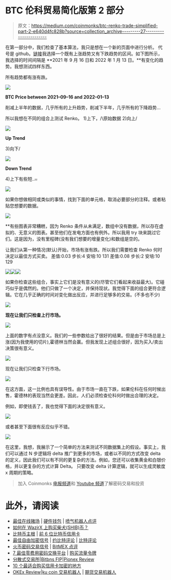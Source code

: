 # BTC 伦科贸易简化版第 2 部分

> 原文：<https://medium.com/coinmonks/btc-renko-trade-simplified-part-2-e640d4fc828b?source=collection_archive---------27----------------------->

在第一部分中，我们检查了基本算法，我只是想在一个新的页面中进行分析。
代号是 github。[链接](https://github.com/mcelikkaya/medium_articles3/blob/main/renko_v4.ipynb)我选择一个既有上涨趋势又有下跌趋势的区间。如下图所示，我选择的时间间隔是 **2021 年 9 月 16 日和 2022 年 1 月 13 日。**有变化的趋势。我想测试四样东西。

所有趋势都有涨有跌。

![](img/d80a97760ab05b6ac8507e80cde6585c.png)

**BTC Price between 2021–09–16 and 2022–01–13**

削减上半年的数据，几乎所有的上升趋势，削减下半年，几乎所有的下降趋势…

所以我想在不同的组合上测试 Renko。
1)上下，/\原始数据
2)向上/

![](img/bcd38694aed5ab140976a7974260f807.png)

**Up Trend**

3)向下/

![](img/54564864a6da1ccff51d95fcefd7c004.png)

**Down Trend**

4)上下有些短..~~..~~

![](img/bc4c79459d8dc951da3ef99151226395.png)

如果你想做相同或类似的事情，找到下面的单元格，取消必要部分的注释。或者粘贴您想要的数据。

![](img/76888bdc95eed2592be6398a01f50ce5.png)

**有些图表非常糟糕，因为 Renko 条件从未满足，数组中没有数据，所以存在虚拟的、无意义的图表。甚至他们在发电方面也有例外。所以我用 try 块来跳过它们。这是因为，没有里程碑(没有我们想要的增量变化)和数组是空的。

让我们从第一种情况(默认)开始，市场有涨有跌。所以我们需要检查 Renko 何时决定以最佳方式买卖。
差值:0.03 步长:4 安培:10 131
差值:0.08 步长:2 安培:10 129

![](img/894ad4e5f94c8604c06cd4e8ee9f53d7.png)![](img/68fa14e86e9063aeee85043c45485555.png)![](img/dd5265fe8ea9dfae4000ab4df4f7d13e.png)

如果你检查这些组合，事实上它们是没有意义的(尽管它们看起来收益最大)。它碰巧似乎是偶然的。他们只做了一个决定，并保持现状。我觉得下面的组合更符合逻辑。它在几乎正确的时间对变化做出反应，并进行足够多的交易。(不多也不少)

![](img/60c4c999a8a6de397e0199ed02d0d638.png)

**现在让我们只检查上行市场。**

![](img/98438c3999eb73ad988437e115cde169.png)

上面的数字有点没意义。我们的一些参数给出了很好的结果。但是由于市场总是上涨(因为我使用的切片),霍德林当然会赢。但我发现上述组合很好，因为买入/卖出决策很有意义。

![](img/ee675217fc07f8f6a89601975b28b8a5.png)

现在让我们只检查下行市场。

![](img/59bddbcf57799693788148cd356afbf2.png)

在这方面，这一比例也具有误导性。由于市场一直在下跌，如果伦科在任何时候出售，霍德林的表现当然会更差。因此，人们必须检查伦科何时做出合理的决定。

例如，即使钱丢了，我也觉得下面的决定很有意义。

![](img/59e4b8b9881b06ccc60971f5afb15584.png)

或者甚至下面很有反应似乎不错。

![](img/4a47bc6e92ac259593b30dc9a62ac2cf.png)

在这里，我想，我展示了一个简单的方法来测试不同数据集上的假设。事实上，我们可以通过 N 步逻辑将 delta 推广到更多的市场，或者以不同的方式改变 delta 的定义，因此我们可以有不同的更复杂的方法。例如，您还可以收集黄金和白银价格，并以更复杂的方式计算 Delta。
只要改变 delta 计算逻辑，就可以生成灵敏度 x 周期的策略。

> 加入 Coinmonks [电报频道](https://t.me/coincodecap)和 [Youtube 频道](https://www.youtube.com/c/coinmonks/videos)了解密码交易和投资

# 此外，请阅读

*   [最佳在线赌场](https://coincodecap.com/best-online-casinos) | [硬件钱包](/coinmonks/hardware-wallets-dfa1211730c6) | [喷气机器人点评](https://coincodecap.com/jet-bot-review)
*   [如何在 WazirX 上购买柴犬(SHIB)币？](https://coincodecap.com/buy-shiba-wazirx)
*   [比特币主根](https://coincodecap.com/bitcoin-taproot) | [前 6 位比特币信用卡](/coinmonks/bitcoin-credit-card-bc8ab6f377c6)
*   [最佳自由加密信号](https://coincodecap.com/free-crypto-signals) | [约比特评论](/coinmonks/yobit-review-175464162c62) | [比特评论](/coinmonks/bitbns-review-38256a07e161)
*   [火币密码交易信号](https://coincodecap.com/huobi-crypto-trading-signals) | [BitMEX 点评](https://coincodecap.com/bitmex-review)
*   [7 最佳零费用密码交换平台](https://coincodecap.com/zero-fee-crypto-exchanges) | [购买流量令牌](https://coincodecap.com/buy-flow-token)
*   [分散式交易所](https://coincodecap.com/what-are-decentralized-exchanges)|[Bitbns FIP](https://coincodecap.com/bitbns-fip)|[Pionex Review](https://coincodecap.com/pionex-review-exchange-with-crypto-trading-bot)
*   [10 个最适合购买信用卡加密的地方](https://coincodecap.com/buy-crypto-with-credit-card)
*   [OKEx Review](/coinmonks/okex-review-6b369304110f)|[ku coin 交易机器人](/coinmonks/kucoin-trading-bot-automate-your-trades-8cf0ca2138e0) | [期货交易机器人](/coinmonks/futures-trading-bots-5a282ccee3f5)
